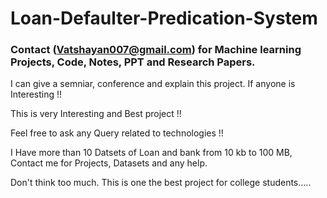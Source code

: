 # Loan-Defaulter-Predication-System


  
 ### Contact (Vatshayan007@gmail.com) for Machine learning Projects, Code, Notes, PPT and Research Papers.
 
 I can give a semniar, conference and explain this project. If anyone is Interesting !!
 
 This is very Interesting and Best project !!
 
 Feel free to ask any Query related to technologies !!
 
 I Have more than 10 Datsets of Loan and bank from 10 kb to 100 MB, Contact me for Projects, Datasets and any help.
 
 Don't think too much. This is one the best project for college students.....

